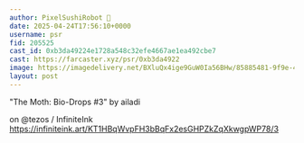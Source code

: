 ```yaml
---
author: PixelSushiRobot 💫
date: 2025-04-24T17:56:10+0000
username: psr
fid: 205525
cast_id: 0xb3da49224e1728a548c32efe4667ae1ea492cbe7
cast: https://farcaster.xyz/psr/0xb3da4922
image: https://imagedelivery.net/BXluQx4ige9GuW0Ia56BHw/85885481-9f9e-483b-1c57-ec0fe79bcf00/original
layout: post
---
```


"The Moth: Bio-Drops #3"
by ailadi

on @tezos / InfiniteInk
https://infiniteink.art/KT1HBqWvpFH3bBqFx2esGHPZkZqXkwgpWP78/3

<img src='https://imagedelivery.net/BXluQx4ige9GuW0Ia56BHw/85885481-9f9e-483b-1c57-ec0fe79bcf00/original' alt='' referrerpolicy='no-referrer'/>
